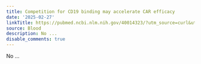 ```yaml
---
title: Competition for CD19 binding may accelerate CAR efficacy
date: '2025-02-27'
linkTitle: https://pubmed.ncbi.nlm.nih.gov/40014323/?utm_source=curl&utm_medium=rss&utm_campaign=journals&utm_content=7603509&fc=None&ff=20250228170956&v=2.18.0.post9+e462414
source: Blood
description: No ...
disable_comments: true
---
```

No ...
